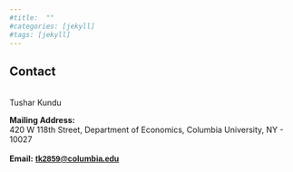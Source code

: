 ```yaml
---
#title:  ""
#categories: [jekyll]
#tags: [jekyll]
---
```

<h2 id="columbia-university"><strong>Contact</strong></h2>
<br>
Tushar Kundu

<strong>Mailing Address:</strong><br/> 420 W 118th Street, Department of Economics, Columbia University, NY - 10027  
<br/>
<strong>Email:</strong> <a href="mailto:{{ site.author.email }}" title="Email {{ site.author.email }}" target="_blank"><b><font face="Arial" color="#cc0e0e">tk2859@columbia.edu</font></b></a>
